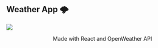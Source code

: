 ## Weather App  🌩

<img src="https://i.imgur.com/11OxfI1.png"/>

<p align="center">Made with React and OpenWeather API<p>
